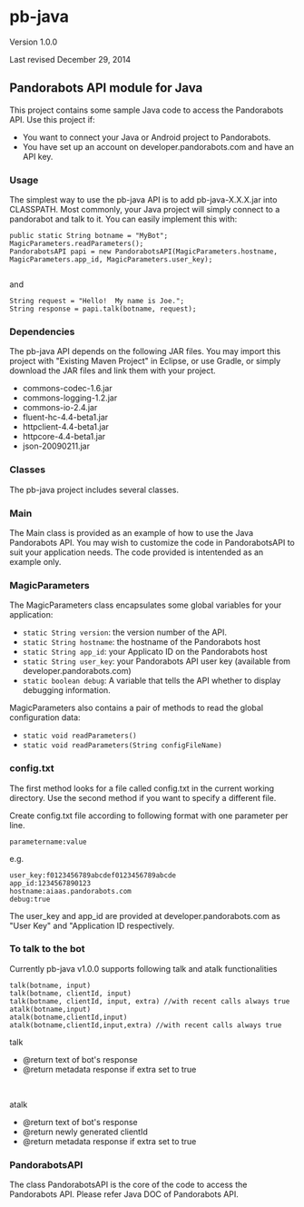 # pb-java

Version 1.0.0

Last revised December 29, 2014

## Pandorabots API module for Java

This project contains some sample Java code to access the Pandorabots API.
Use this project if:

* You want to connect your Java or Android project to Pandorabots.
* You have set up an account on developer.pandorabots.com and have an API key.

### Usage

The simplest way to use the pb-java API is to add pb-java-X.X.X.jar into CLASSPATH.
Most commonly, your Java project will simply connect to a pandorabot and talk to it. You can easily implement this with:

```
public static String botname = "MyBot";
MagicParameters.readParameters();
PandorabotsAPI papi = new PandorabotsAPI(MagicParameters.hostname, MagicParameters.app_id, MagicParameters.user_key);
       
```

and

```
String request = "Hello!  My name is Joe.";
String response = papi.talk(botname, request);
```

### Dependencies

The pb-java API depends on the following JAR files.
You may import this project with "Existing Maven Project" in Eclipse,
or use Gradle, or simply download the JAR files and link them with your project.

* commons-codec-1.6.jar
* commons-logging-1.2.jar
* commons-io-2.4.jar
* fluent-hc-4.4-beta1.jar
* httpclient-4.4-beta1.jar
* httpcore-4.4-beta1.jar
* json-20090211.jar

### Classes

The pb-java project includes several classes.

### Main

The Main class is provided as an example of how to use the Java Pandorabots 
API.  You may wish to customize the code in PandorabotsAPI to suit your
application needs.  The code provided is intentended as an example only.

### MagicParameters

The MagicParameters class encapsulates some global variables for your
application:


* `static String version`: the version number of the API.
* `static String hostname`: the hostname of the Pandorabots host
* `static String app_id`: your Applicato ID on the Pandorabots host
* `static String user_key`: your Pandorabots API user key (available from developer.pandorabots.com)
* `static boolean debug`: A variable that tells the API whether to display debugging information.

MagicParameters also contains a pair of methods to read the global 
configuration data:

* `static void readParameters()`
* `static void readParameters(String configFileName)`

### config.txt

The first method looks for a file called config.txt in the current working
directory.  Use the second method if you want to specify a different file.

Create config.txt file according to following format with one parameter per line.

```
parametername:value
```

e.g.

```
user_key:f0123456789abcdef0123456789abcde
app_id:1234567890123
hostname:aiaas.pandorabots.com
debug:true
```

The user_key and app_id are provided at developer.pandorabots.com
as "User Key" and "Application ID respectively.

### To talk to the bot

Currently pb-java v1.0.0 supports following talk and atalk functionalities

```
talk(botname, input)
talk(botname, clientId, input)
talk(botname, clientId, input, extra) //with recent calls always true 
atalk(botname,input)
atalk(botname,clientId,input)
atalk(botname,clientId,input,extra) //with recent calls always true 

```

talk
* @return text of bot's response<br>
* @return metadata response if extra set to true <br>
<br>

atalk<br>
* @return text of bot's response<br>
* @return newly generated clientId<br>
* @return metadata response if extra set to true 

### PandorabotsAPI

The class PandorabotsAPI is the core of the code to access the Pandorabots API.
Please refer Java DOC of Pandorabots API.

